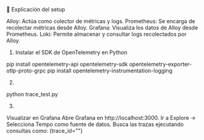 🔹 Explicación del setup

Alloy: Actúa como colector de métricas y logs.
Prometheus: Se encarga de recolectar métricas desde Alloy.
Grafana: Visualiza los datos de Alloy desde Prometheus.
Loki: Permite almacenar y consultar logs recolectados por Alloy.

1. Instalar el SDK de OpenTelemetry en Python

pip install opentelemetry-api opentelemetry-sdk opentelemetry-exporter-otlp-proto-grpc
pip install opentelemetry-instrumentation-logging

2.
python trace_test.py

3.
Visualizar en Grafana
Abre Grafana en http://localhost:3000.
Ir a Explore → Selecciona Tempo como fuente de datos.
Busca las trazas ejecutando consultas como:
{trace_id="<ID-DE-LA-TRAZA>"}